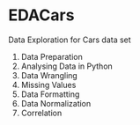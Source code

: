 # EDACars
Data Exploration for Cars data set
<ol>   
 <li>Data Preparation
 <li>Analysing Data in Python
 <li>Data Wrangling
 <li>Missing Values
 <li>Data Formatting 
 <li>Data Normalization
 <li>Correlation
<ol>
